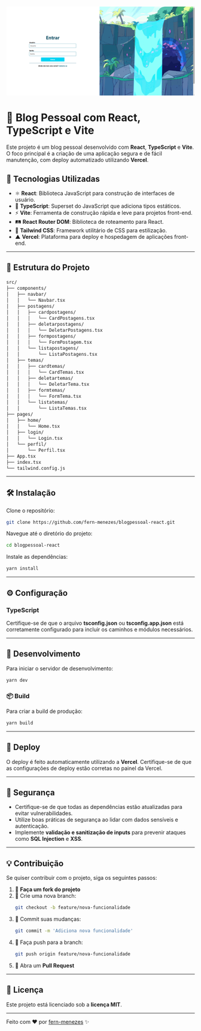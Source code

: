 ![BlogPessoal](https://github.com/fern-menezes/blogpessoal-react/blob/main/public/Login-blog.png)
# 📌 Blog Pessoal com React, TypeScript e Vite

Este projeto é um blog pessoal desenvolvido com **React**, **TypeScript** e **Vite**. O foco principal é a criação de uma aplicação segura e de fácil manutenção, com deploy automatizado utilizando **Vercel**.

## 🚀 Tecnologias Utilizadas

- ⚛ **React**: Biblioteca JavaScript para construção de interfaces de usuário.
- 🦕 **TypeScript**: Superset do JavaScript que adiciona tipos estáticos.
- ⚡ **Vite**: Ferramenta de construção rápida e leve para projetos front-end.
- 🛤 **React Router DOM**: Biblioteca de roteamento para React.
- 🎨 **Tailwind CSS**: Framework utilitário de CSS para estilização.
- ▲ **Vercel**: Plataforma para deploy e hospedagem de aplicações front-end.

---

## 📂 Estrutura do Projeto

```plaintext
src/
├── components/
│   ├── navbar/
│   │   └── Navbar.tsx
│   ├── postagens/
│   │   ├── cardpostagens/
│   │   │   └── CardPostagens.tsx
│   │   ├── deletarpostagens/
│   │   │   └── DeletarPostagens.tsx
│   │   ├── formpostagens/
│   │   │   └── FormPostagem.tsx
│   │   └── listapostagens/
│   │       └── ListaPostagens.tsx
│   ├── temas/
│   │   ├── cardtemas/
│   │   │   └── CardTemas.tsx
│   │   ├── deletartemas/
│   │   │   └── DeletarTema.tsx
│   │   ├── formtemas/
│   │   │   └── FormTema.tsx
│   │   └── listatemas/
│   │       └── ListaTemas.tsx
├── pages/
│   ├── home/
│   │   └── Home.tsx
│   ├── login/
│   │   └── Login.tsx
│   └── perfil/
│       └── Perfil.tsx
├── App.tsx
├── index.tsx
└── tailwind.config.js
```

---

## 🛠 Instalação

Clone o repositório:

```sh
git clone https://github.com/fern-menezes/blogpessoal-react.git
```

Navegue até o diretório do projeto:

```sh
cd blogpessoal-react
```

Instale as dependências:

```sh
yarn install
```

---

## ⚙️ Configuração

### **TypeScript**
Certifique-se de que o arquivo **tsconfig.json** ou **tsconfig.app.json** está corretamente configurado para incluir os caminhos e módulos necessários.

---

## 🎯 Desenvolvimento

Para iniciar o servidor de desenvolvimento:

```sh
yarn dev
```

### 📦 Build

Para criar a build de produção:

```sh
yarn build
```

---

## 🚀 Deploy

O deploy é feito automaticamente utilizando a **Vercel**. Certifique-se de que as configurações de deploy estão corretas no painel da Vercel.

---

## 🔐 Segurança

- Certifique-se de que todas as dependências estão atualizadas para evitar vulnerabilidades.
- Utilize boas práticas de segurança ao lidar com dados sensíveis e autenticação.
- Implemente **validação e sanitização de inputs** para prevenir ataques como **SQL Injection** e **XSS**.

---

## 💡 Contribuição

Se quiser contribuir com o projeto, siga os seguintes passos:

1. 🍴 **Faça um fork do projeto**
2. 🌿 Crie uma nova branch:
   ```sh
   git checkout -b feature/nova-funcionalidade
   ```
3. 📝 Commit suas mudanças:
   ```sh
   git commit -m 'Adiciona nova funcionalidade'
   ```
4. 🚀 Faça push para a branch:
   ```sh
   git push origin feature/nova-funcionalidade
   ```
5. 🔄 Abra um **Pull Request**

---

## 📜 Licença

Este projeto está licenciado sob a **licença MIT**.

---

Feito com ❤️ por [fern-menezes](https://github.com/fern-menezes) ✨

